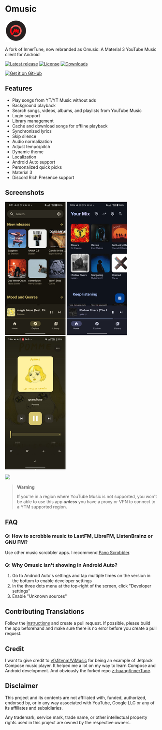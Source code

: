 # Omusic

<img src="app/src/main/res/mipmap-xxxhdpi/ic_launcher_round.webp" height="72">

A fork of InnerTune, now rebranded as Omusic: A Material 3 YouTube Music client for Android

[![Latest release](https://img.shields.io/github/v/release/SanGraphic/Omusic?include_prereleases)](https://github.com/SanGraphic/Omusic/releases)
[![License](https://img.shields.io/github/license/SanGraphic/Omusic)](https://www.gnu.org/licenses/gpl-3.0)
[![Downloads](https://img.shields.io/github/downloads/SanGraphic/Omusic/total)](https://github.com/SanGraphic/Omusic/releases)

[<img src="https://github.com/machiav3lli/oandbackupx/blob/034b226cea5c1b30eb4f6a6f313e4dadcbb0ece4/badge_github.png" alt="Get it on GitHub" height="80">](https://github.com/SanGraphic/Omusic/releases/latest)

## Features

- Play songs from YT/YT Music without ads
- Background playback
- Search songs, videos, albums, and playlists from YouTube Music
- Login support
- Library management
- Cache and download songs for offline playback
- Synchronized lyrics
- Skip silence
- Audio normalization
- Adjust tempo/pitch
- Dynamic theme
- Localization
- Android Auto support
- Personalized quick picks
- Material 3
- Discord Rich Presence support

## Screenshots

<p float="left">
  <img src="https://raw.githubusercontent.com/SanGraphic/Omusic/refs/heads/main/fastlane/metadata/android/en-US/images/phoneScreenshots/GtYl1k4X0AACOHt.jpg" width="200" />
  <img src="https://raw.githubusercontent.com/SanGraphic/Omusic/refs/heads/main/fastlane/metadata/android/en-US/images/phoneScreenshots/GtYl1lEakAAzsof.jpg" width="200" />
  <img src="https://raw.githubusercontent.com/SanGraphic/Omusic/refs/heads/main/fastlane/metadata/android/en-US/images/phoneScreenshots/GtYl1oWWsAAfGWu.jpg" width="200" />
</p>
<p float="left">
  <img src="https://raw.githubusercontent.com/SanGraphic/Omusic/main/fastlane/metadata/android/en-US/images/phoneScreenshots/04.png" width="200" />
</p>

> **Warning**
>
>If you're in a region where YouTube Music is not supported, you won't be able to use this app
***unless*** you have a proxy or VPN to connect to a YTM supported region.

## FAQ

### Q: How to scrobble music to LastFM, LibreFM, ListenBrainz or GNU FM?

Use other music scrobbler apps. I recommend [Pano Scrobbler](https://play.google.com/store/apps/details?id=com.arn.scrobble).

### Q: Why Omusic isn't showing in Android Auto?

1. Go to Android Auto's settings and tap multiple times on the version in the bottom to enable developer settings
2. In the three dots menu at the top-right of the screen, click "Developer settings"
3. Enable "Unknown sources"

## Contributing Translations

Follow the [instructions](https://developer.android.com/guide/topics/resources/localization) and create a pull request. If possible, please build the app beforehand and make sure there is no error before you create a pull request.

## Credit

I want to give credit to [vfsfitvnm/ViMusic](https://github.com/vfsfitvnm/ViMusic) for being an example of Jetpack Compose music player. It helped me a lot on my way to learn Compose and Android development. And obviously the forked repo [z-huang/InnerTune](https://github.com/z-huang/InnerTune).

## Disclaimer

This project and its contents are not affiliated with, funded, authorized, endorsed by, or in any way associated with YouTube, Google LLC or any of its affiliates and subsidiaries.

Any trademark, service mark, trade name, or other intellectual property rights used in this project are owned by the respective owners.
